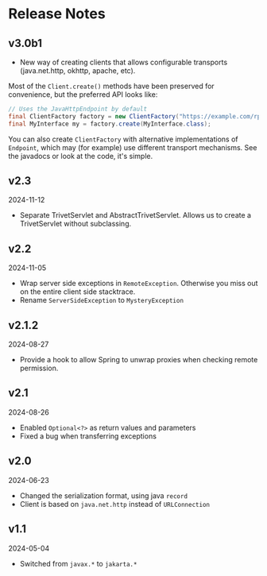 # Release Notes

## v3.0b1
* New way of creating clients that allows configurable transports (java.net.http, okhttp, apache, etc). 

Most of the `Client.create()` methods have been preserved for convenience, but the preferred API looks like:

```java
// Uses the JavaHttpEndpoint by default
final ClientFactory factory = new ClientFactory("https://example.com/rpc");
final MyInterface my = factory.create(MyInterface.class);
```

You can also create `ClientFactory` with alternative implementations of `Endpoint`, which may (for example) use
different transport mechanisms. See the javadocs or look at the code, it's simple.

## v2.3
2024-11-12
* Separate TrivetServlet and AbstractTrivetServlet. Allows us to create a TrivetServlet without subclassing.

## v2.2
2024-11-05
* Wrap server side exceptions in `RemoteException`. Otherwise you miss out on the entire client side stacktrace.
* Rename `ServerSideException` to `MysteryException`

## v2.1.2
2024-08-27
* Provide a hook to allow Spring to unwrap proxies when checking remote permission.

## v2.1
2024-08-26
* Enabled `Optional<?>` as return values and parameters
* Fixed a bug when transferring exceptions

## v2.0
2024-06-23
* Changed the serialization format, using java `record`
* Client is based on `java.net.http` instead of `URLConnection`

## v1.1
2024-05-04
* Switched from `javax.*` to `jakarta.*`
